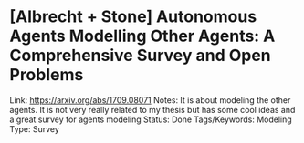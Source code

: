 # [Albrecht + Stone] Autonomous Agents Modelling Other Agents: A Comprehensive Survey and Open Problems

Link: https://arxiv.org/abs/1709.08071
Notes: It is about modeling the other agents. It is not very really related to my thesis but has some cool ideas and a great survey for agents modeling
Status: Done
Tags/Keywords: Modeling
Type: Survey